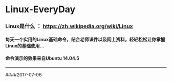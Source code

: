# Linux-EveryDay
### Linux是什么 ： <https://zh.wikipedia.org/wiki/Linux>
#### 每天一个实用的Linux基础命令，结合老师课件以及网上资料，轻轻松松让你掌握Linux的基础使用...
#### 命令演示的效果来自Ubuntu 14.04.5
***
####2017-07-06


